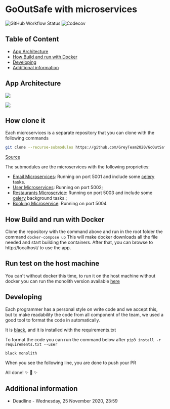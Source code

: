 # GoOutSafe with microservices

![GitHub Workflow Status](https://img.shields.io/github/workflow/status/GreyTeam2020/GoOutSafe_microservice/docker-compose-actions-workflow?style=for-the-badge)
![Codecov](https://img.shields.io/codecov/c/github/GreyTeam2020/GoOutSafe_microservice?style=for-the-badge)

## Table of Content

- [App Architecture](#)
- [How Build and run with Docker](https://greyteam2020.github.io/GoOutSafe_microservice/run-test-on-the-host-machine)
- [Developing](https://greyteam2020.github.io/GoOutSafe_microservice/GoOutSafe_microservice#developing)
- [Additional information](https://greyteam2020.github.io/GoOutSafe_microservice/additional-information)

## App Architecture

![](https://i.ibb.co/hc3V1mk/photo-2020-11-26-10-09-58.jpg)

![](https://i.ibb.co/CHRR11W/Selection-046.png)

## How clone it

Each microservices is a separate repository that you can clone with the following commands

```bash
git clone --recurse-submodules https://github.com/GreyTeam2020/GoOutSafe_microservice.git
```

[Source](https://stackoverflow.com/a/3797061/7290562)

The submodules are the microservices with the following proprieties:

- [Email Microservices](https://github.com/GreyTeam2020/email_microservice): Running on port 5001 and include some [celery](https://docs.celeryproject.org/en/stable/getting-started/introduction.html) tasks.
- [User Microservices](https://github.com/GreyTeam2020/users_microservice): Running on port 5002;
- [Restaurants Microservice](https://github.com/GreyTeam2020/restaurants_microservice): Running on port 5003 and include some [celery](https://docs.celeryproject.org/en/stable/getting-started/introduction.html) background tasks.;
- [Booking Microservice](https://github.com/GreyTeam2020/booking_microservice): Running on port 5004

## How Build and run with Docker

Clone the repository with the command above and run in the root folder the command
`docker-compose up`
This will make docker downloads all the file needed and start building the containers. 
After that, you can browse to http://localhost/ to use the app.

## Run test on the host machine

You can't without docker this time, to run it on the host machine without docker you can run the monolith version
available [here](https://github.com/GreyTeam2020/GoOutSafe_Primer2020)

## Developing

Each programmer has a personal style on write code and we accept this, but to make readability the
code from all component of the team, we used a good tool to format the code in automatically.

It is [black](https://github.com/psf/black), and it is installed with the requirements.txt

To format the code you can run the command below after `pip3 install -r requirements.txt --user`

`black monolith`

When you see the following line, you are done to push your PR

All done! ✨ 🍰 ✨


## Additional information

- Deadline - Wednesday, 25 November 2020, 23:59
